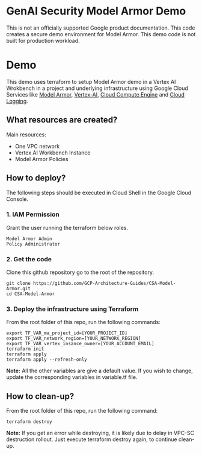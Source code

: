 # GenAI Security Model Armor Demo


This is not an officially supported Google product documentation.
This code creates a secure demo environment for Model Armor. This demo code is not built for production workload. 


# Demo 
This demo uses terraform to setup Model Armor demo in a Vertex AI Wrokbench  in a project and underlying infrastructure using Google Cloud Services like [Model Armor](https://cloud.google.com/security-command-center/docs/model-armor-overview),  [Vertex-AI](https://cloud.google.com/vertex-ai), [Cloud Compute Engine](https://cloud.google.com/compute) and [Cloud Logging](https://cloud.google.com/logging).



## What resources are created?
Main resources:
- One VPC network
- Vertex AI Workbench Instance
- Model Armor Policies




## How to deploy?
The following steps should be executed in Cloud Shell in the Google Cloud Console. 


### 1. IAM Permission 
Grant the user running the terraform below roles.
``` 
Model Armor Admin
Policy Administrator
```


### 2. Get the code
Clone this github repository go to the root of the repository.

``` 
git clone https://github.com/GCP-Architecture-Guides/CSA-Model-Armor.git
cd CSA-Model-Armor
```

### 3. Deploy the infrastructure using Terraform


From the root folder of this repo, run the following commands:

```
export TF_VAR_ma_project_id=[YOUR_PROJECT_ID]
export TF_VAR_network_region=[YOUR_NETWORK_REGION]
export TF_VAR_vertex_insance_owner=[YOUR_ACCOUNT_EMAIL]
terraform init
terraform apply
terraform apply --refresh-only
```



**Note:** All the other variables are give a default value. If you wish to change, update the corresponding variables in variable.tf file.



## How to clean-up?

From the root folder of this repo, run the following command:
```
terraform destroy
```
**Note:** If you get an error while destroying, it is likely due to delay in VPC-SC destruction rollout. Just execute terraform destroy again, to continue clean-up.

